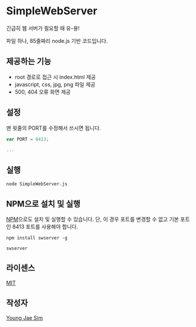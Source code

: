 # SimpleWebServer
긴급히 웹 서버가 필요할 때 유-용!

파일 하나, 85줄짜리 node.js 기반 코드입니다.

## 제공하는 기능
* root 경로로 접근 시 index.html 제공
* javascript, css, jpg, png 파일 제공
* 500, 404 오류 화면 제공

## 설정
맨 윗줄의 PORT를 수정해서 쓰시면 됩니다.
```javascript
var PORT = 8413;

...
```

## 실행
```
node SimpleWebServer.js
```

## NPM으로 설치 및 실행
[NPM](https://www.npmjs.com)으로도 설치 및 실행할 수 있습니다. 단, 이 경우 포트를 변경할 수 없고 기본 포트인 8413 포트를 사용해야 합니다.
```
npm install swserver -g
```
```
swserver
```

## 라이센스
[MIT](LICENSE)

## 작성자
[Young Jae Sim](https://github.com/Hanul)
